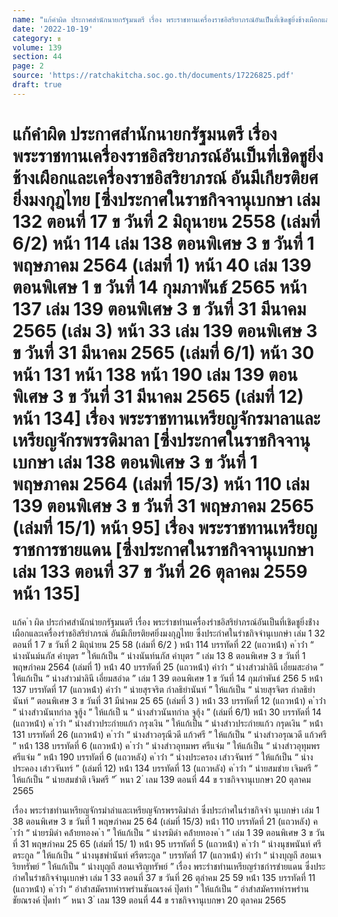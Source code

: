 ```yaml
---
name: "แก้คำผิด ประกาศสำนักนายกรัฐมนตรี เรื่อง พระราชทานเครื่องราชอิสริยาภรณ์อันเป็นที่เชิดชูยิ่งช้างเผือกและเครื่องราชอิสริยาภรณ์ อันมีเกียรติยศยิ่งมงกุฎไทย [ซึ่งประกาศในราชกิจจานุเบกษา เล่ม 132 ตอนที่ 17 ข วันที่ 2 มิถุนายน 2558 (เล่มที่ 6/2) หน้า 114 เล่ม 138 ตอนพิเศษ 3 ข วันที่ 1 พฤษภาคม 2564 (เล่มที่ 1) หน้า 40 เล่ม 139 ตอนพิเศษ 1 ข วันที่ 14 กุมภาพันธ์ 2565 หน้า 137 เล่ม 139 ตอนพิเศษ 3 ข วันที่ 31 มีนาคม 2565 (เล่ม 3) หน้า 33 เล่ม 139 ตอนพิเศษ 3 ข วันที่ 31 มีนาคม 2565 (เล่มที่ 6/1) หน้า 30 หน้า 131 หน้า 138 หน้า 190 เล่ม 139 ตอนพิเศษ 3 ข วันที่ 31 มีนาคม 2565 (เล่มที่ 12) หน้า 134]\tเรื่อง\tพระราชทานเหรียญจักรมาลาและเหรียญจักรพรรดิมาลา [ซึ่งประกาศในราชกิจจานุเบกษา เล่ม 138 ตอนพิเศษ 3 ข วันที่ 1 พฤษภาคม 2564 (เล่มที่ 15/3) หน้า 110 เล่ม 139 ตอนพิเศษ 3 ข วันที่ 31 พฤษภาคม 2565 (เล่มที่ 15/1) หน้า 95] เรื่อง พระราชทานเหรียญราชการชายแดน [ซึ่งประกาศในราชกิจจานุเบกษา เล่ม 133 ตอนที่ 37 ข วันที่ 26 ตุลาคม 2559 หน้า 135]"
date: '2022-10-19'
category: ข
volume: 139
section: 44
page: 2
source: 'https://ratchakitcha.soc.go.th/documents/17226825.pdf'
draft: true
---
```


# แก้คำผิด ประกาศสำนักนายกรัฐมนตรี เรื่อง พระราชทานเครื่องราชอิสริยาภรณ์อันเป็นที่เชิดชูยิ่งช้างเผือกและเครื่องราชอิสริยาภรณ์ อันมีเกียรติยศยิ่งมงกุฎไทย [ซึ่งประกาศในราชกิจจานุเบกษา เล่ม 132 ตอนที่ 17 ข วันที่ 2 มิถุนายน 2558 (เล่มที่ 6/2) หน้า 114 เล่ม 138 ตอนพิเศษ 3 ข วันที่ 1 พฤษภาคม 2564 (เล่มที่ 1) หน้า 40 เล่ม 139 ตอนพิเศษ 1 ข วันที่ 14 กุมภาพันธ์ 2565 หน้า 137 เล่ม 139 ตอนพิเศษ 3 ข วันที่ 31 มีนาคม 2565 (เล่ม 3) หน้า 33 เล่ม 139 ตอนพิเศษ 3 ข วันที่ 31 มีนาคม 2565 (เล่มที่ 6/1) หน้า 30 หน้า 131 หน้า 138 หน้า 190 เล่ม 139 ตอนพิเศษ 3 ข วันที่ 31 มีนาคม 2565 (เล่มที่ 12) หน้า 134]	เรื่อง	พระราชทานเหรียญจักรมาลาและเหรียญจักรพรรดิมาลา [ซึ่งประกาศในราชกิจจานุเบกษา เล่ม 138 ตอนพิเศษ 3 ข วันที่ 1 พฤษภาคม 2564 (เล่มที่ 15/3) หน้า 110 เล่ม 139 ตอนพิเศษ 3 ข วันที่ 31 พฤษภาคม 2565 (เล่มที่ 15/1) หน้า 95] เรื่อง พระราชทานเหรียญราชการชายแดน [ซึ่งประกาศในราชกิจจานุเบกษา เล่ม 133 ตอนที่ 37 ข วันที่ 26 ตุลาคม 2559 หน้า 135]

แก้ค ํา ผิด ประกําศสํานักนํายกรัฐมนตรี เรื่อง พระรําชทํานเครื่องรําชอิสริยําภรณ์อันเป็นที่เชิดชูยิ่งช้ํางเผือกและเครื่องรําชอิสริยําภรณ์ อันมีเกียรติยศยิ่งมงกุฎไทย ซึ่งประกําศในรําชกิจจํานุเบกษํา เล่ม 1 32 ตอนที่ 1 7 ข วันที่ 2 มิถุนํายน 25 58 (เล่มที่ 6/2 ) หน้ํา 114 บรรทัดที่ 22 (แถวหน้ํา) ค ําว่ํา “ นํางนันม์นภัส คําบุตร ” ให้แก้เป็น “ นํางนันท์นภัส คําบุตร ” เล่ม 13 8 ตอนพิเศษ 3 ข วันที่ 1 พฤษภําคม 2564 (เล่มที่ 1) หน้ํา 40 บรรทัดที่ 25 (แถวหน้ํา) คําว่ํา “ นํางสําวมําลินี เอี่ยมสะอําด ” ให้แก้เป็น “ นํางสําวมําลินี เอี่ยมสอําด ” เล่ม 1 39 ตอนพิเศษ 1 ข วันที่ 14 กุมภําพันธ์ 256 5 หน้ํา 137 บรรทัดที่ 17 (แถวหน้ํา) คําว่ํา “ นํายสุรจริต กําลธิยํานันท์ ” ให้แก้เป็น “ นํายสุรจิตร กําลธิยํานันท์ ” ตอนพิเศษ 3 ข วันที่ 31 มีนําคม 25 65 (เล่มที่ 3 ) หน้ํา 33 บรรทัดที่ 12 (แถวหน้ํา) ค ําว่ํา “ นํางสําวนันทกําล จูฮู้ง ” ให้แก้เป็ น “ นํางสําวนันทกําล จูฮุ้ง ” (เล่มที่ 6/1) หน้ํา 30 บรรทัดที่ 14 (แถวหน้ํา) ค ําว่ํา “ นํางสําวประกํายแก้ว กรุงเงิน ” ให้แก้เป็น “ นํางสําวประกํายแก้ว กรุดเงิน ” หน้ํา 131 บรรทัดที่ 26 (แถวหน้ํา) ค ําว่ํา “ นํางสําวอรุณีวดี แก้วศรี ” ให้แก้เป็น “ นํางสําวอรุณวดี แก้วศรี ” หน้ํา 138 บรรทัดที่ 6 (แถวหน้ํา) ค ําว่ํา “ นํางสําวอุทมพร ศรีแจ่ม ” ให้แก้เป็น “ นํางสําวอุทุมพร ศรีแจ่ม ” หน้ํา 190 บรรทัดที่ 6 (แถวหลัง) ค ําว่ํา “ นํางประครอง เสําวจันทร์ ” ให้แก้เป็น “ นํางประคอง เสําวจันทร์ ” (เล่มที่ 12) หน้ํา 134 บรรทัดที่ 13 (แถวหลัง) ค ําว่ํา “ นํายสมชําย เจิมศรี ” ให้แก้เป็น “ นํายสมชําติ เจิมศรี ” ้ หนา 2 ่ เลม 139 ตอนที่ 44 ข ราชกิจจานุเบกษา 20 ตุลาคม 2565

เรื่อง พระรําชทํานเหรียญจักรมําลําและเหรียญจักรพรรดิมําลํา ซึ่งประกําศในรําชกิจจํา นุเบกษํา เล่ม 1 38 ตอนพิเศษ 3 ข วันที่ 1 พฤษภําคม 25 64 (เล่มที่ 15/3) หน้ํา 110 บรรทัดที่ 21 (แถวหลัง) ค ําว่ํา “ นํายรมิดํา คล้ํายทองค ํา ” ให้แก้เป็น “ นํางรมิดํา คล้ํายทองค ํา ” เล่ม 1 39 ตอนพิเศษ 3 ข วันที่ 31 พฤษภําคม 25 65 (เล่มที่ 15/ 1) หน้ํา 95 บรรทัดที่ 5 (แถวหน้ํา) ค ําว่ํา “ นํางนุชพนันท์ ศรีตระกูล ” ให้แก้เป็น “ นํางนุชพํานันท์ ศรีตระกูล ” บรรทัดที่ 17 (แถวหน้ํา) คําว่ํา “ นํางบุญถี สอนเจริยทรัพย์ ” ให้แก้เป็น “ นํางบุญถี สอนเจริญทรัพย์ ” เรื่อง พระรําชทํานเหรียญรําชกํารชํายแดน ซึ่งประกําศในรําชกิจจํานุเบกษํา เล่ม 1 33 ตอนที่ 37 ข วันที่ 26 ตุลําคม 25 59 หน้ํา 135 บรรทัดที่ 11 (แถวหน้ํา) ค ําว่ํา “ อําสําสมัครทหํารพรํานชันณรงค์ ปุ๊ดทํา ” ให้แก้เป็น “ อําสําสมัครทหํารพรํานชัยณรงค์ ปุ๊ดทํา ” ้ หนา 3 ่ เลม 139 ตอนที่ 44 ข ราชกิจจานุเบกษา 20 ตุลาคม 2565
